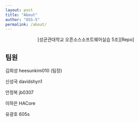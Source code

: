 ```yaml
---
layout: post
title: "About"
author: "OSS-5"
permalink: /about/
---
```


<center> [성균관대학교 오픈소스소프트웨어실습 5조][Repo] </center>

## 팀원
김희성 heesunkim010 (팀장)

신성국 davidshyn1

안정복 jb0307

이하은 HACore

유광호 605s

[Repo]: https://github.com/20-1-SKKU-OSS/2020-1-OSS-5
